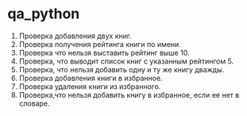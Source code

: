 # qa_python
1. Проверка добавления двух книг.
2. Проверка получения рейтинга книги по имени.
3. Проверка что нельзя выставить рейтинг выше 10.
4. Проверка, что выводит список книг с указанным рейтингом 5.
5. Проверка, что нельзя добавить одну и ту же книгу дважды.
6. Проверка добавления книги в избранное.
7. Проверка удаления книги из избранного.
8. Проверка,что нельзя добавить книгу в избранное, если ее нет в словаре.
